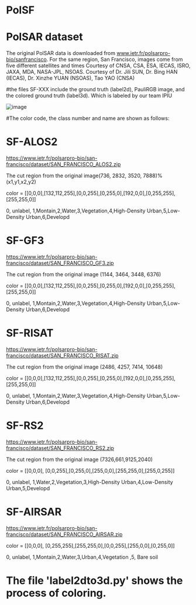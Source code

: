 # PolSF
# PolSAR dataset
The original PolSAR data is downloaded from www.ietr.fr/polsarpro-bio/sanfrancisco. For the same region, San Francisco, images come from five different satellites and times
Courtesy of CNSA, CSA, ESA, IECAS, ISRO, JAXA, MDA, NASA-JPL, NSOAS. 
Courtesy of Dr. Jili SUN, Dr. Bing HAN (IECAS), Dr. Xinzhe YUAN (NSOAS), Tao YAO (CNSA)

#the files SF-XXX include the ground truth (label2d), PauliRGB image, and the colored ground truth (label3d). Which is labeled by our team IPIU

![image](https://github.com/liuxuvip/PolSF/blob/master/PolSF.png)


#The color code, the class number and name are shown as follows:
# SF-ALOS2
https://www.ietr.fr/polsarpro-bio/san-francisco/dataset/SAN_FRANCISCO_ALOS2.zip

The cut region from the original image(736, 2832, 3520, 7888)% (x1,y1,x2,y2)

color = [[0,0,0],[132,112,255],[0,0,255],[0,255,0],[192,0,0],[0,255,255],[255,255,0]]

0, unlabel, 1,Montain,2,Water,3,Vegetation,4,High-Density Urban,5,Low-Density Urban,6,Developd
# SF-GF3
https://www.ietr.fr/polsarpro-bio/san-francisco/dataset/SAN_FRANCISCO_GF3.zip

The cut region from the original image (1144, 3464, 3448, 6376)

color = [[0,0,0],[132,112,255],[0,0,255],[0,255,0],[192,0,0],[0,255,255],[255,255,0]]

0, unlabel, 1,Montain,2,Water,3,Vegetation,4,High-Density Urban,5,Low-Density Urban,6,Developd
# SF-RISAT
https://www.ietr.fr/polsarpro-bio/san-francisco/dataset/SAN_FRANCISCO_RISAT.zip

The cut region from the original image (2486, 4257, 7414, 10648)

color = [[0,0,0],[132,112,255],[0,0,255],[0,255,0],[192,0,0],[0,255,255],[255,255,0]]

0, unlabel, 1,Montain,2,Water,3,Vegetation,4,High-Density Urban,5,Low-Density Urban,6,Developd

# SF-RS2
https://www.ietr.fr/polsarpro-bio/san-francisco/dataset/SAN_FRANCISCO_RS2.zip

The cut region from the original image (7326,661,9125,2040)

color = [[0,0,0], [0,0,255],[0,255,0],[255,0,0],[255,255,0],[255,0,255]]

0, unlabel, 1,Water,2,Vegetation,3,High-Density Urban,4,Low-Density Urban,5,Developd

# SF-AIRSAR

https://www.ietr.fr/polsarpro-bio/san-francisco/dataset/SAN_FRANCISCO_AIRSAR.zip

color = [[0,0,0], [0,255,255],[255,255,0],[0,0,255],[255,0,0],[0,255,0]]

0, unlabel, 1,Montain,2,Water,3,Urban,4,Vegetation ,5, Bare soil

# The file 'label2dto3d.py' shows the process of coloring.
